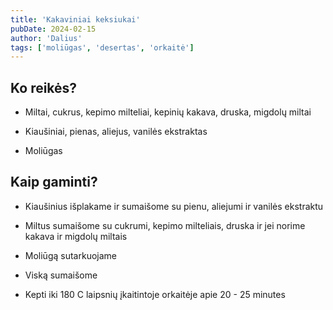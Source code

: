 ```yaml
---
title: 'Kakaviniai keksiukai'
pubDate: 2024-02-15
author: 'Dalius'
tags: ['moliūgas', 'desertas', 'orkaitė']
---
```


## Ko reikės?

- Miltai, cukrus, kepimo milteliai, kepinių kakava, druska, migdolų miltai

- Kiaušiniai, pienas, aliejus, vanilės ekstraktas

- Moliūgas

## Kaip gaminti?

- Kiaušinius išplakame ir sumaišome su pienu, aliejumi ir vanilės ekstraktu

- Miltus sumaišome su cukrumi, kepimo milteliais, druska ir jei norime kakava
  ir migdolų miltais

- Moliūgą sutarkuojame

- Viską sumaišome

- Kepti iki 180 C laipsnių įkaitintoje orkaitėje apie 20 - 25 minutes
